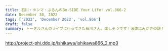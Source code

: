 ```yaml
---
title: 石川・ホンマ・ぶるんのBe-SIDE Your Life! vol.866-2
date: December 30, 2022
tags: ['2022', 'December 2022', 'vol.866']
draft: false
summary: トータルさんのライブに行ってきた石川さん。楽しそうです！液体はみがきの謎！
---
```


http://project-phi.ddo.jp/ishikawa/ishikawa866_2.mp3